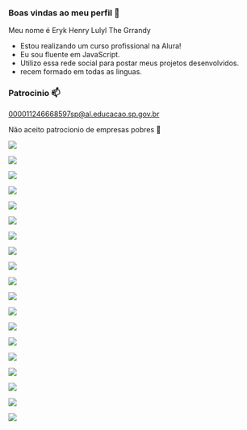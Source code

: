 ### Boas vindas ao meu perfil 🤳

Meu nome é Eryk Henry Lulyl The Grrandy

- Estou realizando um curso profissional na Alura!
- Eu sou fluente em JavaScript.
- Utilizo essa rede social para postar meus projetos desenvolvidos.
- recem formado em todas as linguas.

### Patrocinio 📫

000011246668597sp@al.educacao.sp.gov.br

Não aceito patrocionio de empresas pobres 🤗

![](https://media1.tenor.com/m/rlUP_PPxZhQAAAAd/bj%C3%B6rk-floptok.gif)

![](https://media1.tenor.com/m/rlUP_PPxZhQAAAAd/bj%C3%B6rk-floptok.gif)

![](https://media1.tenor.com/m/rlUP_PPxZhQAAAAd/bj%C3%B6rk-floptok.gif)

![](https://media1.tenor.com/m/rlUP_PPxZhQAAAAd/bj%C3%B6rk-floptok.gif)

![](https://media1.tenor.com/m/rlUP_PPxZhQAAAAd/bj%C3%B6rk-floptok.gif)

![](https://media1.tenor.com/m/rlUP_PPxZhQAAAAd/bj%C3%B6rk-floptok.gif)

![](https://media1.tenor.com/m/rlUP_PPxZhQAAAAd/bj%C3%B6rk-floptok.gif)

![](https://media1.tenor.com/m/rlUP_PPxZhQAAAAd/bj%C3%B6rk-floptok.gif)

![](https://media1.tenor.com/m/rlUP_PPxZhQAAAAd/bj%C3%B6rk-floptok.gif)

![](https://media1.tenor.com/m/rlUP_PPxZhQAAAAd/bj%C3%B6rk-floptok.gif)

![](https://media1.tenor.com/m/rlUP_PPxZhQAAAAd/bj%C3%B6rk-floptok.gif)

![](https://media1.tenor.com/m/rlUP_PPxZhQAAAAd/bj%C3%B6rk-floptok.gif)

![](https://media1.tenor.com/m/rlUP_PPxZhQAAAAd/bj%C3%B6rk-floptok.gif)

![](https://media1.tenor.com/m/rlUP_PPxZhQAAAAd/bj%C3%B6rk-floptok.gif)

![](https://media1.tenor.com/m/rlUP_PPxZhQAAAAd/bj%C3%B6rk-floptok.gif)

![](https://media1.tenor.com/m/rlUP_PPxZhQAAAAd/bj%C3%B6rk-floptok.gif)

![](https://media1.tenor.com/m/rlUP_PPxZhQAAAAd/bj%C3%B6rk-floptok.gif)

![](https://media1.tenor.com/m/rlUP_PPxZhQAAAAd/bj%C3%B6rk-floptok.gif)

![](https://media1.tenor.com/m/rlUP_PPxZhQAAAAd/bj%C3%B6rk-floptok.gif)
